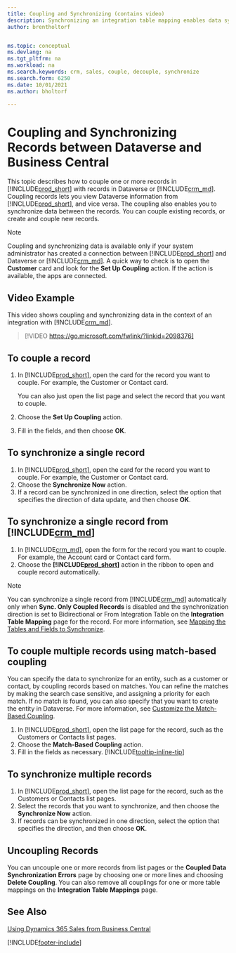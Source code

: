 ```yaml
---
title: Coupling and Synchronizing (contains video)
description: Synchronizing an integration table mapping enables data syncing in all records in a table in Business Central and Dynamics 365 Sales table that are coupled.
author: brentholtorf


ms.topic: conceptual
ms.devlang: na
ms.tgt_pltfrm: na
ms.workload: na
ms.search.keywords: crm, sales, couple, decouple, synchronize
ms.search.form: 6250
ms.date: 10/01/2021
ms.author: bholtorf

---
```


# Coupling and Synchronizing Records between Dataverse and Business Central

This topic describes how to couple one or more records in [!INCLUDE[prod_short](includes/prod_short.md)] with records in Dataverse or [!INCLUDE[crm_md](includes/crm_md.md)]. Coupling records lets you view Dataverse information from [!INCLUDE[prod_short](includes/prod_short.md)], and vice versa. The coupling also enables you to synchronize data between the records. You can couple existing records, or create and couple new records.

> [!Note]
> Coupling and synchronizing data is available only if your system administrator has created a connection between [!INCLUDE[prod_short](includes/prod_short.md)] and Dataverse or [!INCLUDE[crm_md](includes/crm_md.md)]. A quick way to check is to open the **Customer** card and look for the **Set Up Coupling** action. If the action is available, the apps are connected.   

## Video Example
This video shows coupling and synchronizing data in the context of an integration with [!INCLUDE[crm_md](includes/crm_md.md)].

> [!VIDEO https://go.microsoft.com/fwlink/?linkid=2098376]

## To couple a record  
1.  In [!INCLUDE[prod_short](includes/prod_short.md)], open the card for the record you want to couple. For example, the Customer or Contact card.  

    You can also just open the list page and select the record that you want to couple.  

2.  Choose the **Set Up Coupling** action.  
3.  Fill in the fields, and then choose **OK**.  

## To synchronize a single record  
1.  In [!INCLUDE[prod_short](includes/prod_short.md)], open the card for the record you want to couple. For example, the Customer or Contact card.  
2.  Choose the **Synchronize Now** action.  
3.  If a record can be synchronized in one direction, select the option that specifies the direction of data update, and then choose **OK**.  

## To synchronize a single record from [!INCLUDE[crm_md](includes/crm_md.md)]  
1.  In [!INCLUDE[crm_md](includes/crm_md.md)], open the form for the record you want to couple. For example, the Account card or Contact card form.  
2.  Choose the **[!INCLUDE[prod_short](includes/prod_short.md)]** action in the ribbon to open and couple record automatically.

> [!Note]
> You can synchronize a single record from [!INCLUDE[crm_md](includes/crm_md.md)] automatically only when **Sync. Only Coupled Records** is disabled and the synchronization direction is set to Bidirectional or From Integration Table on the **Integration Table Mapping** page for the record. For more information, see [Mapping the Tables and Fields to Synchronize](admin-how-to-modify-table-mappings-for-synchronization.md#creating-new-records).     

## To couple multiple records using match-based coupling

You can specify the data to synchronize for an entity, such as a customer or contact, by coupling records based on matches. You can refine the matches by making the search case sensitive, and assigning a priority for each match. If no match is found, you can also specify that you want to create the entity in Dataverse. For more information, see [Customize the Match-Based Coupling](admin-how-to-set-up-a-dynamics-crm-connection.md#customize-the-match-based-coupling).  

1. In [!INCLUDE[prod_short](includes/prod_short.md)], open the list page for the record, such as the Customers or Contacts list pages.
2. Choose the **Match-Based Coupling** action.
3. Fill in the fields as necessary. [!INCLUDE[tooltip-inline-tip](includes/tooltip-inline-tip_md.md)]

## To synchronize multiple records  
1.  In [!INCLUDE[prod_short](includes/prod_short.md)], open the list page for the record, such as the Customers or Contacts list pages.  
2.  Select the records that you want to synchronize, and then choose the **Synchronize Now** action.  
3.  If records can be synchronized in one direction, select the option that specifies the direction, and then choose **OK**.  

## Uncoupling Records
You can uncouple one or more records from list pages or the **Coupled Data Synchronization Errors** page by choosing one or more lines and choosing **Delete Coupling**. You can also remove all couplings for one or more table mappings on the **Integration Table Mappings** page.

## See Also  
[Using Dynamics 365 Sales from Business Central](marketing-integrate-dynamicscrm.md)


[!INCLUDE[footer-include](includes/footer-banner.md)]